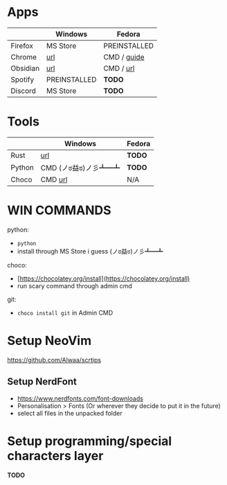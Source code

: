 # Apps

| | Windows | Fedora |
| ---| --- | --- |
| Firefox | MS Store | PREINSTALLED |
| Chrome | [url](https://www.google.com/chrome/) | CMD / [guide](https://docs.fedoraproject.org/en-US/quick-docs/installing-chromium-or-google-chrome-browsers/) |
| Obsidian | [url](https://obsidian.md/download) | CMD / [url](https://obsidian.md/download) |
| Spotify | PREINSTALLED | **TODO** |
| Discord | MS Store | **TODO** |

# Tools
| | Windows | Fedora |
| --- | --- | --- |
| Rust | [url](https://doc.rust-lang.org/cargo/getting-started/installation.html) | **TODO** |
| Python | CMD (ノಠ益ಠ)ノ彡┻━┻  | **TODO** |
| Choco | CMD [url](https://chocolatey.org/install) | N/A |

# WIN COMMANDS

python:
- `python`
- install through MS Store i guess (ノಠ益ಠ)ノ彡┻━┻

choco:
- [https://chocolatey.org/install](https://chocolatey.org/install)
- run scary command through admin cmd

git:
- `choco install git` in Admin CMD

# Setup NeoVim
https://github.com/Alwaa/scrtips

## Setup NerdFont
 - https://www.nerdfonts.com/font-downloads
 - Personalisation > Fonts (Or wherever they decide to put it in the future)
 - select all files in the unpacked folder
 

# Setup programming/special characters layer
**TODO**
